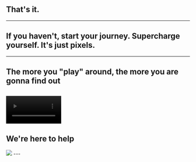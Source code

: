 <!-- .slide: class="title-slide title-slide--top" data-background-color="var(--chateau)" -->
## That's it.
---
<!-- .slide: class="title-slide title-slide--right" -->
## If you haven't, <span style="color: var(--fuschia)">start</span> your journey. <span style="color: var(--selective)">Supercharge</span> yourself. It's <span style="color: var(--blueberry)">just pixels</span>.
---
<!-- .slide: class="title-slide" -->
## The more you <span style="color: var(--fuschia)">"play"</span> around, the more you are gonna <span style="color:var(--chateau)">find out</span>
<video style="width: 30%;" src="/shared/video/mantra.mp4" controls></video>
---
<!-- .slide: class="title-slide title-slide--top" data-background-color="var(--black)" -->
## <span style="color: var(--selective)">We</span>'re here to <span style="color: var(--chateau)">help</span>
<img class="chrome-logo" src="/shared/images/chrome-logo.svg">
---
<!-- End Section